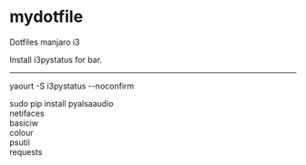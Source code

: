 # mydotfile
Dotfiles manjaro i3

Install i3pystatus for bar.

**************************

yaourt -S i3pystatus --noconfirm

sudo pip install pyalsaaudio \
    netifaces \
    basiciw \
    colour \
    psutil \
    requests
